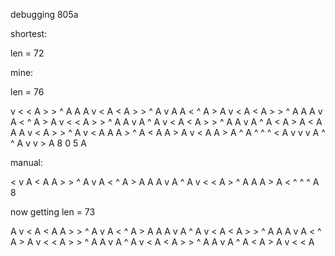 debugging 805a



shortest:

len = 72







mine:

len = 76

v < < A > > ^ A A A v < A < A > > ^ A v A A < ^ A > A v < A < A > > ^ A A A v A < ^ A > A v < < A > > ^ A A v A ^ A v < A < A > > ^ A A v A ^ A < A > A
      <       A A A     v   <       A   > >     ^   A     v   <       A A A   >     ^   A       <       A A   >   A     v   <       A A   >   A   ^   A
              ^ ^ ^                 <               A                 v v v             A               ^ ^       A                 v v       >       A
                                                    8                                   0                         5                                   A






manual:

< v A < A A > > ^ A v A < ^ A > A A A v A ^ A 
    v   < <       A   >     ^   A A A   >   A 
                  <             ^ ^ ^       A 
                                            8 



now getting len = 73

A v < A < A A > > ^ A v A < ^ A > A A A v A ^ A v < A < A > > ^ A A A v A < ^ A > A v < < A > > ^ A A v A ^ A v < A < A > > ^ A A v A ^ A < A > A 
      v   < <       A









